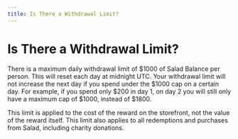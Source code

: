 ```yaml
---
title: Is There a Withdrawal Limit?
---
```


# Is There a Withdrawal Limit?

There is a maximum daily withdrawal limit of $1000 of Salad Balance per person. This will reset each day at midnight UTC. Your withdrawal limit will not increase the next day if you spend under the $1000 cap on a certain day. For example, if you spend only $200 in day 1, on day 2 you will still only have a maximum cap of $1000, instead of $1800. 

This limit is applied to the cost of the reward on the storefront, not the value of the reward itself. This limit also applies to all redemptions and purchases from Salad, including charity donations.
